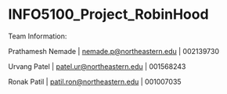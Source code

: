 # INFO5100_Project_RobinHood

Team Information:

Prathamesh Nemade | nemade.p@northeastern.edu | 002139730

Urvang Patel | patel.ur@northeastern.edu | 001568243

Ronak Patil | patil.ron@northeastern.edu | 001007035